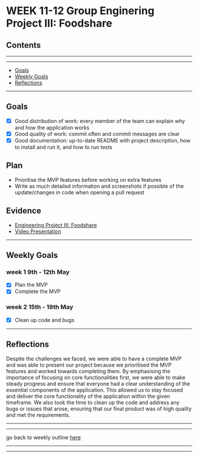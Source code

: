 # WEEK 11-12 Group Enginering Project III: Foodshare

## Contents

---
---

* [Goals](#goals)
* [Weekly Goals](#weekly-goals)
* [Reflections](#reflections)

---

## Goals

* [x] Good distribution of work: every member of the team can explain why and how the application works
* [x] Good quality of work: commit often and commit messages are clear
* [x] Good documentation: up-to-date README with project description, how to install and run it, and how to run tests

## Plan

* Prioritise the MVP features before working on extra features
* Write as much detailed information and screenshots if possible of the update/changes in code when opening a pull request

## Evidence

* [Engineering Project III: Foodshare](https://github.com/maddc0de/foodshare)
* [Video Presentation](https://www.youtube.com/watch?v=4Xz9oLN5vJU)

---

## Weekly Goals

### week 1 9th - 12th May

* [x] Plan the MVP
* [x] Complete the MVP

### week 2 15th - 19th May

* [x] Clean up code and bugs

---

## Reflections

Despite the challenges we faced, we were able to have a complete MVP and was able to present our project because we prioritised the MVP features and worked towards completing them. By emphasising the importance of focusing on core functionalities first, we were able to make steady progress and ensure that everyone had a clear understanding of the essential components of the application. This allowed us to stay focused and deliver the core functionality of the application within the given timeframe. We also took the time to clean up the code and address any bugs or issues that arose, ensuring that our final product was of high quality and met the requirements.

---
---

go back to weekly outline [here](https://github.com/maddc0de/learning-journey-at-makers/blob/main/README.md)

---
---
